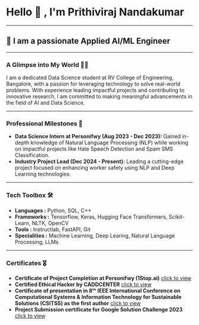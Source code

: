 # Hello 👋 , I'm Prithiviraj Nandakumar 
---
## **🚀 I am a passionate Applied AI/ML Engineer** 
---
### **A Glimpse into My World 🙋‍♂️**
I am a dedicated Data Science student at RV College of Engineering, Bangalore, with a passion for leveraging technology to solve real-world problems. With experience leading impactful projects and contributing to innovative research, I am committed to making meaningful advancements in the field of AI and Data Science.
***
### **Professional Milestones 🌟**
* **Data Science Intern at Personifwy (Aug 2023 - Dec 2023):** Gained in-depth knowledge of Natural Language Processing (NLP) while working on impactful projects like Hate Speech Detection and Spam SMS Classification.
* **Industry Project Lead (Dec 2024 - Present):** Leading a cutting-edge project focused on enhancing worker safety using NLP and Deep Learning technologies.
***
### **Tech Toolbox 🛠️**
* **Languages :** Python, SQL, C++
* **Frameworks :** Tensorflow, Keras, Hugging Face Transformers, Scikit-Learn, NLTK, OpenCV
* **Tools :** Instructlab, FastAPI, Git
* **Specialities :** Machine Learning, Deep Learing, Natural Language Processing, LLMs
***
### **Certificates 🎖️**
* **Certificate of Project Completion at Personifwy (1Stop.ai)** [click to view](https://github.com/Prithiviraj25/Certificates/blob/main/Prithiviraj_Aug_2023_project_completion_40842.pdf)
* **Certified Ethical Hacker by CADDCENTER** [click to view](https://github.com/Prithiviraj25/Certificates/blob/main/Ethical_hacking.pdf)
* **Certificate of presentation in 8ᵗʰ IEEE International Conference on Computational Systems & Information
Technology for Sustainable Solutions (CSITSS) as the first author** [click to view](https://github.com/Prithiviraj25/Certificates/blob/main/913%20Author_%20PRITHIVIRAJ%20N%20(1).pdf)
* **Project Submission certificate for Google Solution Challenge 2023** [click to view](https://github.com/Prithiviraj25/Certificates/blob/main/solution%20challenge%202023%20.pdf)
  
